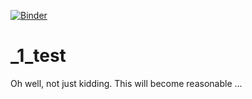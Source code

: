 [![Binder](http://mybinder.org/badge.svg)](http://mybinder.org/repo/hladuvka/_1_test_2)

# _1_test

Oh well, not just kidding. This will become reasonable ...
